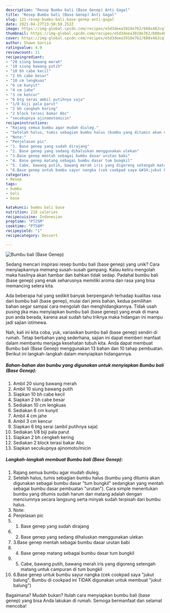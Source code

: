 ```yaml
---
description: "Resep Bumbu bali (Base Genep) Anti Gagal"
title: "Resep Bumbu bali (Base Genep) Anti Gagal"
slug: 121-resep-bumbu-bali-base-genep-anti-gagal
date: 2021-04-27T23:50:59.252Z
image: https://img-global.cpcdn.com/recipes/e5d3deea3918e762/680x482cq70/bumbu-bali-base-genep-foto-resep-utama.jpg
thumbnail: https://img-global.cpcdn.com/recipes/e5d3deea3918e762/680x482cq70/bumbu-bali-base-genep-foto-resep-utama.jpg
cover: https://img-global.cpcdn.com/recipes/e5d3deea3918e762/680x482cq70/bumbu-bali-base-genep-foto-resep-utama.jpg
author: Shawn Garcia
ratingvalue: 4.9
reviewcount: 11
recipeingredient:
- "20 siung bawang merah"
- "10 siung bawang putih"
- "10 bh cabe kecil"
- "2 bh cabe besar"
- "10 cm lengkuas"
- "6 cm kunyit"
- "4 cm jahe"
- "3 cm kencur"
- "6 btg serai ambil putihnya saja"
- "1/8 biji pala parut"
- "2 bh cengkeh kering"
- "2 block terasi bakar Abc"
- "secukupnya ajinomotomicin"
recipeinstructions:
- "Rajang semua bumbu agar mudah diuleg."
- "Setelah halus, tumis sebagian bumbu halus (bumbu yang ditumis akan digunakan sebagai bumbu dasar &#34;tum bungkil&#34; sedangkan yang mentah sebagai bumbu dasar pembuatan &#34;urutan&#34;). Cara simple menentukan bumbu yang ditumis sudah harum dan matang adalah dengan menciumnya secara langsung serta minyak sudah terpisah dari bumbu halus."
- "Note:"
- "Penjelasan pic"
- "1. Base genep yang sudah dirajang"
- "2. Base genep yang sedang dihaluskan menggunakan ulekan"
- "3.Base genep mentah sebagai bumbu dasar urutan babi"
- "4. Base genep matang sebagai bumbu dasar tum bungkil"
- "5. Cabe, bawang putih, bawang merah iris yang digoreng setengah matang untuk campuran di tum bungkil"
- "6.Base genep untuk bumbu sayur nangka (cek cookpad saya &#34;jukut balung&#34;. Bumbu di cookpad ini TIDAK digunakan untuk membuat &#34;jukut balung&#34;)"
categories:
- Resep
tags:
- bumbu
- bali
- base

katakunci: bumbu bali base 
nutrition: 218 calories
recipecuisine: Indonesian
preptime: "PT25M"
cooktime: "PT58M"
recipeyield: "1"
recipecategory: Dessert

---
```



![Bumbu bali (Base Genep)](https://img-global.cpcdn.com/recipes/e5d3deea3918e762/680x482cq70/bumbu-bali-base-genep-foto-resep-utama.jpg)

Sedang mencari inspirasi resep bumbu bali (base genep) yang unik? Cara menyiapkannya memang susah-susah gampang. Kalau keliru mengolah maka hasilnya akan hambar dan bahkan tidak sedap. Padahal bumbu bali (base genep) yang enak seharusnya memiliki aroma dan rasa yang bisa memancing selera kita.



Ada beberapa hal yang sedikit banyak berpengaruh terhadap kualitas rasa dari bumbu bali (base genep), mulai dari jenis bahan, kedua pemilihan bahan segar sampai cara mengolah dan menghidangkannya. Tidak usah pusing jika mau menyiapkan bumbu bali (base genep) yang enak di mana pun anda berada, karena asal sudah tahu triknya maka hidangan ini mampu jadi sajian istimewa.


Nah, kali ini kita coba, yuk, variasikan bumbu bali (base genep) sendiri di rumah. Tetap berbahan yang sederhana, sajian ini dapat memberi manfaat dalam membantu menjaga kesehatan tubuh kita. Anda dapat membuat Bumbu bali (Base Genep) menggunakan 13 bahan dan 10 tahap pembuatan. Berikut ini langkah-langkah dalam menyiapkan hidangannya.

<!--inarticleads1-->

##### Bahan-bahan dan bumbu yang digunakan untuk menyiapkan Bumbu bali (Base Genep):

1. Ambil 20 siung bawang merah
1. Ambil 10 siung bawang putih
1. Siapkan 10 bh cabe kecil
1. Siapkan 2 bh cabe besar
1. Sediakan 10 cm lengkuas
1. Sediakan 6 cm kunyit
1. Ambil 4 cm jahe
1. Ambil 3 cm kencur
1. Siapkan 6 btg serai (ambil putihnya saja)
1. Sediakan 1/8 biji pala parut
1. Siapkan 2 bh cengkeh kering
1. Sediakan 2 block terasi bakar Abc
1. Siapkan secukupnya ajinomoto/micin




<!--inarticleads2-->

##### Langkah-langkah membuat Bumbu bali (Base Genep):

1. Rajang semua bumbu agar mudah diuleg.
1. Setelah halus, tumis sebagian bumbu halus (bumbu yang ditumis akan digunakan sebagai bumbu dasar &#34;tum bungkil&#34; sedangkan yang mentah sebagai bumbu dasar pembuatan &#34;urutan&#34;). Cara simple menentukan bumbu yang ditumis sudah harum dan matang adalah dengan menciumnya secara langsung serta minyak sudah terpisah dari bumbu halus.
1. Note:
1. Penjelasan pic
1. 1. Base genep yang sudah dirajang
1. 2. Base genep yang sedang dihaluskan menggunakan ulekan
1. 3.Base genep mentah sebagai bumbu dasar urutan babi
1. 4. Base genep matang sebagai bumbu dasar tum bungkil
1. 5. Cabe, bawang putih, bawang merah iris yang digoreng setengah matang untuk campuran di tum bungkil
1. 6.Base genep untuk bumbu sayur nangka (cek cookpad saya &#34;jukut balung&#34;. Bumbu di cookpad ini TIDAK digunakan untuk membuat &#34;jukut balung&#34;)




Bagaimana? Mudah bukan? Itulah cara menyiapkan bumbu bali (base genep) yang bisa Anda lakukan di rumah. Semoga bermanfaat dan selamat mencoba!
